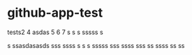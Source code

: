# github-app-test

tests2
4
asdas
5
6
7
s
s s
sssss
s

s
ssasdasasds
sss
ssss
s
s
s
sssss
sss
ssss
sss
ss
ssss
ss
ss
